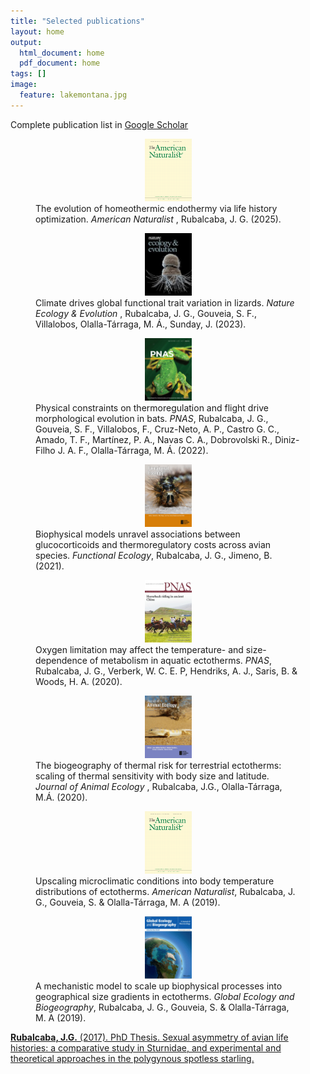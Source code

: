 ```yaml
---
title: "Selected publications"
layout: home
output:
  html_document: home
  pdf_document: home
tags: []
image:
  feature: lakemontana.jpg
---
```


Complete publication list in <a href="https://scholar.google.es/citations?user=iz0jOAsAAAAJ&hl=es"> Google Scholar </a>

<!---><!--->

<figure class = "third">
  <div align = "center"> 
     <a href="https://www.journals.uchicago.edu/doi/full/10.1086/736225?journalCode=an"> <img src="/images/jcovers/AmNat.gif" height="100px" width="75px" /></a>
  </div>
  <div align = "left"> 
    The evolution of homeothermic endothermy via life history optimization. <i> American Naturalist </i>, Rubalcaba, J. G. (2025).
  </div>
</figure>

<!---><!--->
<figure class = "third">
  <div align = "center"> 
     <a href="https://www.nature.com/articles/s41559-023-02007-x"> <img src="/images/jcovers/NEE.jpg" height="100px" width="75px" /></a>
  </div>
  <div align = "left"> 
    Climate drives global functional trait variation in lizards. <i> Nature Ecology & Evolution </i>, Rubalcaba, J. G., Gouveia, S. F., Villalobos, Olalla-Tárraga, M. Á., Sunday, J. (2023).
  </div>
</figure>

<!---><!--->

<figure class = "third">
  <div align = "center"> 
     <a href="https://www.pnas.org/doi/full/10.1073/pnas.2103745119"> <img src="/images/jcovers/pnas22.jpg" height="100px" width="75px" /></a>
  </div>
  <div align = "left"> 
    Physical constraints on thermoregulation and flight drive morphological evolution in bats. <i>PNAS</i>, Rubalcaba, J. G., Gouveia, S. F., Villalobos, F., Cruz-Neto, A. P., Castro G. C., Amado, T. F., Martínez, P. A., Navas C. A., Dobrovolski R., Diniz-Filho J. A. F., Olalla-Tárraga, M. Á. (2022).
  </div>
</figure>

<!---><!--->

<figure class = "third">
  <div align = "center"> 
     <a href="https://besjournals.onlinelibrary.wiley.com/doi/10.1111/1365-2435.13946?af=R"> <img src="/images/jcovers/fec.v35.10.cover.jpg" height="100px" width="75px" /></a>
  </div>
  <div align = "left"> 
   Biophysical models unravel associations between glucocorticoids and thermoregulatory costs across avian species. <i>Functional Ecology</i>,  Rubalcaba, J. G., Jimeno, B. (2021).
  </div>
</figure>

<!---><!--->

<figure class = "third">
  <div align = "center"> 
     <a href="https://doi.org/10.1073/pnas.2003292117"> <img src="/images/jcovers/PNAS.jpg" height="100px" width="75px" /></a>
  </div>
  <div align = "left"> 
    Oxygen limitation may affect the temperature- and size-dependence of metabolism in aquatic ectotherms. <i>PNAS</i>, Rubalcaba, J. G., Verberk, W. C. E. P, Hendriks, A. J., Saris, B. & Woods, H. A. (2020).  
  </div>
</figure>

<!---><!--->

<figure class = "third">
  <div align = "center"> 
    <a href="https://besjournals.onlinelibrary.wiley.com/doi/abs/10.1111/1365-2656.13181"> <img src="/images/jcovers/JAE.jpg" height="100px" width="75px" /></a>
  </div>
  <div align = "left"> 
    The biogeography of thermal risk for terrestrial ectotherms: scaling of thermal sensitivity with body size and latitude. <i>Journal of Animal Ecology </i>, Rubalcaba, J.G., Olalla-Tárraga, M.Á. (2020). 
  </div>
</figure>

<!---><!--->

<figure class = "third">
  <div align = "center"> 
    <a href="https://www.journals.uchicago.edu/doi/abs/10.1086/702717"> <img src="/images/jcovers/AmNat.gif" height="100px" width="75px" /></a> 
  </div>
  <div align = "left"> 
    Upscaling microclimatic conditions into body temperature distributions of ectotherms. <i>American Naturalist</i>, Rubalcaba, J. G., Gouveia, S. & Olalla-Tárraga, M. A (2019). 
  </div>
</figure>

<!---><!--->

<figure class = "third">
  <div align = "center"> 
    <a href="https://onlinelibrary.wiley.com/doi/full/10.1111/geb.12893"> <img src="/images/jcovers/GEB.png" height="100px" width="75px" /></a> 
  </div>
  <div align = "left"> 
    A mechanistic model to scale up biophysical processes into geographical size gradients in ectotherms. <i>Global Ecology and Biogeography</i>, Rubalcaba, J. G., Gouveia, S. & Olalla-Tárraga, M. A (2019). 
  </div>
</figure>

<!---><!--->

<div align = "left">                                                                                                                      
  <a href="/publications/JGR_Thesis.pdf"><b>Rubalcaba, J.G.</b> (2017). PhD Thesis. Sexual asymmetry of avian life histories: a comparative study in Sturnidae, and  experimental
    and theoretical approaches in the polygynous spotless starling.</a> 
</div>
<p></p>
            
            
                       
